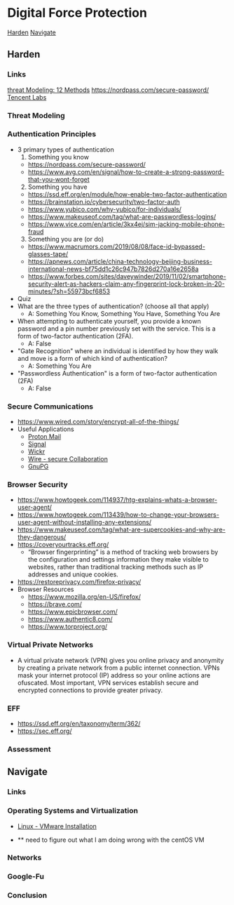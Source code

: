 # Digital Force Protection

[Harden](#Harden)
[Navigate](#Navigate)

## Harden
### Links
[threat Modeling: 12 Methods](https://insights.sei.cmu.edu/sei_blog/2018/12/threat-modeling-12-available-methods.html)
https://nordpass.com/secure-password/
[Tencent Labs](https://xlab.tencent.com/en/)

### Threat Modeling
### Authentication Principles
- 3 primary types of authentication
  1. Something you know
    - https://nordpass.com/secure-password/
    - https://www.avg.com/en/signal/how-to-create-a-strong-password-that-you-wont-forget
  2. Something you have
    - https://ssd.eff.org/en/module/how-enable-two-factor-authentication
    - https://brainstation.io/cybersecurity/two-factor-auth
    - https://www.yubico.com/why-yubico/for-individuals/
    - https://www.makeuseof.com/tag/what-are-passwordless-logins/
    - https://www.vice.com/en/article/3kx4ej/sim-jacking-mobile-phone-fraud
  3. Something you are (or do)
    - https://www.macrumors.com/2019/08/08/face-id-bypassed-glasses-tape/
    - https://apnews.com/article/china-technology-beijing-business-international-news-bf75dd1c26c947b7826d270a16e2658a
    - https://www.forbes.com/sites/daveywinder/2019/11/02/smartphone-security-alert-as-hackers-claim-any-fingerprint-lock-broken-in-20-minutes/?sh=55973bcf6853
 - Quiz
  - What are the three types of authentication? (choose all that apply)
    - A: Something You Know, Something You Have, Something You Are
  - When attempting to authenticate yourself, you provide a known password and a pin number previously set with the service. This is a form of two-factor authentication (2FA).
    - A: False
  - "Gate Recognition" where an individual is identified by how they walk and move is a form of which kind of authentication?
    - A: Something You Are
  - "Passwordless Authentication" is a form of two-factor authentication (2FA)
    - A: False
### Secure Communications
- https://www.wired.com/story/encrypt-all-of-the-things/
- Useful Applications
  - [Proton Mail](https://protonmail.com/)
  - [Signal](https://signal.org/)
  - [Wickr](https://wickr.com/)
  - [Wire - secure Collaboration](https://wire.com/en/)
  - [GnuPG](https://gnupg.org/)
### Browser Security
- https://www.howtogeek.com/114937/htg-explains-whats-a-browser-user-agent/
- https://www.howtogeek.com/113439/how-to-change-your-browsers-user-agent-without-installing-any-extensions/
- https://www.makeuseof.com/tag/what-are-supercookies-and-why-are-they-dangerous/
- https://coveryourtracks.eff.org/
  - “Browser fingerprinting” is a method of tracking web browsers by the configuration and settings information they make visible to websites, rather than traditional tracking methods such as IP addresses and unique cookies.
- https://restoreprivacy.com/firefox-privacy/
- Browser Resources
  - https://www.mozilla.org/en-US/firefox/
  - https://brave.com/
  - https://www.epicbrowser.com/
  - https://www.authentic8.com/
  - https://www.torproject.org/

### Virtual Private Networks
- A virtual private network (VPN) gives you online privacy and anonymity by creating a private network from a public internet connection. VPNs mask your internet protocol (IP) address so your online actions are ofuscated. Most important, VPN services establish secure and encrypted connections to provide greater privacy.

### EFF
- https://ssd.eff.org/en/taxonomy/term/362/
- https://sec.eff.org/

### Assessment

## Navigate
### Links


### Operating Systems and Virtualization
- [Linux - VMware Installation](https://tutorials.cyberaces.org/tutorials/view/1-1-1.html)

- ** need to figure out what I am doing wrong with the centOS VM
### Networks
### Google-Fu
### Conclusion